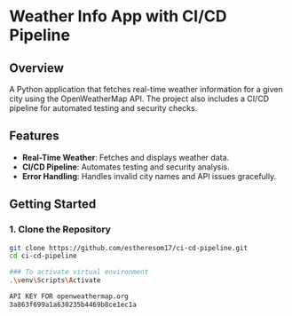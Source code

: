 # Weather Info App with CI/CD Pipeline
## Overview
A Python application that fetches real-time weather information for a given city using the OpenWeatherMap API. The project also includes a CI/CD pipeline for automated testing and security checks.
## Features
- **Real-Time Weather**: Fetches and displays weather data.
- **CI/CD Pipeline**: Automates testing and security analysis.
- **Error Handling**: Handles invalid city names and API issues gracefully.


## Getting Started

### 1. Clone the Repository
```bash
git clone https://github.com/estheresom17/ci-cd-pipeline.git
cd ci-cd-pipeline

### To activate virtual environment
.\venv\Scripts\Activate

API KEY FOR openweathermap.org
3a863f699a1a630235b4469b8ce1ec1a